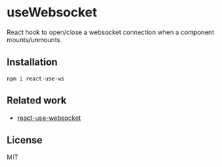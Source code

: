 # useWebsocket

React hook to open/close a websocket connection when a component
mounts/unmounts.

## Installation

```
npm i react-use-ws
```

## Related work

- [react-use-websocket](https://www.npmjs.com/package/react-use-websocket)

## License

MIT
